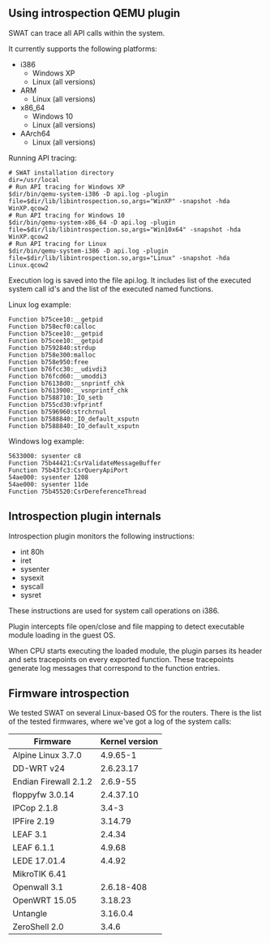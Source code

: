 ## Using introspection QEMU plugin

SWAT can trace all API calls within the system.

It currently supports the following platforms:
 * i386
   * Windows XP
   * Linux (all versions)
 * ARM
   * Linux (all versions)
 * x86_64
   * Windows 10
   * Linux (all versions)
 * AArch64
   * Linux (all versions)
 
Running API tracing:

    # SWAT installation directory
    dir=/usr/local
    # Run API tracing for Windows XP
    $dir/bin/qemu-system-i386 -D api.log -plugin file=$dir/lib/libintrospection.so,args="WinXP" -snapshot -hda WinXP.qcow2
    # Run API tracing for Windows 10
    $dir/bin/qemu-system-x86_64 -D api.log -plugin file=$dir/lib/libintrospection.so,args="Win10x64" -snapshot -hda WinXP.qcow2
    # Run API tracing for Linux
    $dir/bin/qemu-system-i386 -D api.log -plugin file=$dir/lib/libintrospection.so,args="Linux" -snapshot -hda Linux.qcow2

Execution log is saved into the file api.log. It includes list of the executed system call id's and the list of the executed named functions.

Linux log example:
```
Function b75cee10:__getpid
Function b758ecf0:calloc
Function b75cee10:__getpid
Function b75cee10:__getpid
Function b7592840:strdup
Function b758e300:malloc
Function b758e950:free
Function b76fcc30:__udivdi3
Function b76fcd60:__umoddi3
Function b76138d0:__snprintf_chk
Function b7613900:__vsnprintf_chk
Function b7588710:_IO_setb
Function b755cd30:vfprintf
Function b7596960:strchrnul
Function b7588840:_IO_default_xsputn
Function b7588840:_IO_default_xsputn
```

Windows log example:
```
5633000: sysenter c8
Function 75b44421:CsrValidateMessageBuffer
Function 75b43fc3:CsrQueryApiPort
54ae000: sysenter 1208
54ae000: sysenter 11de
Function 75b45520:CsrDereferenceThread
```

## Introspection plugin internals

Introspection plugin monitors the following instructions:
* int 80h
* iret
* sysenter
* sysexit
* syscall
* sysret

These instructions are used for system call operations on i386.

Plugin intercepts file open/close and file mapping to detect executable module loading in the guest OS.

When CPU starts executing the loaded module, the plugin parses its header and sets tracepoints on every exported function. These tracepoints generate log messages that correspond to the function entries.

## Firmware introspection

We tested SWAT on several Linux-based OS for the routers.
There is the list of the tested firmwares, where we've got a log of the system calls:

| Firmware | Kernel version |
|----------|----------------|
| Alpine Linux 3.7.0 | 4.9.65-1 |
| DD-WRT v24 | 2.6.23.17 |
| Endian Firewall 2.1.2 | 2.6.9-55 |
| floppyfw 3.0.14 | 2.4.37.10 |
| IPCop 2.1.8 | 3.4-3 |
| IPFire 2.19 | 3.14.79 |
| LEAF 3.1 | 2.4.34 |
| LEAF 6.1.1 | 4.9.68 |
| LEDE 17.01.4 | 4.4.92 |
| MikroTIK 6.41 | |
| Openwall 3.1 | 2.6.18-408 |
| OpenWRT 15.05 | 3.18.23 |
| Untangle | 3.16.0.4 |
| ZeroShell 2.0 | 3.4.6 |

